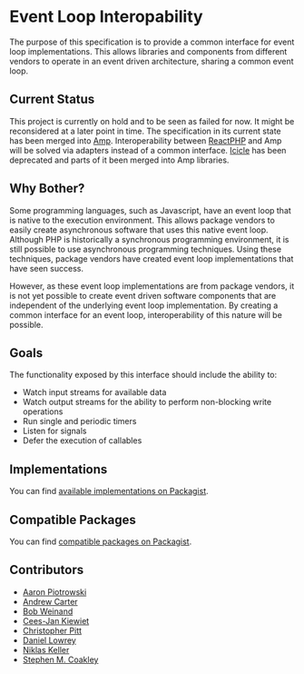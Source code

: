 # Event Loop Interopability

The purpose of this specification is to provide a common interface for
event loop implementations. This allows libraries and components from
different vendors to operate in an event driven architecture, sharing a
common event loop.

## Current Status

This project is currently on hold and to be seen as failed for now. It might be reconsidered at a later point in time. The specification in its current state has been merged into [Amp](https://github.com/amphp/amp). Interoperability between [ReactPHP](https://github.com/reactphp/event-loop) and Amp will be solved via adapters instead of a common interface. [Icicle](https://github.com/icicleio/icicle) has been deprecated and parts of it been merged into Amp libraries.

## Why Bother?

Some programming languages, such as Javascript, have an event loop that is
native to the execution environment. This allows package vendors to easily
create asynchronous software that uses this native event loop. Although PHP
is historically a synchronous programming environment, it is still possible
to use asynchronous programming techniques. Using these techniques, package
vendors have created event loop implementations that have seen success.

However, as these event loop implementations are from package vendors, it
is not yet possible to create event driven software components that are
independent of the underlying event loop implementation. By creating a
common interface for an event loop, interoperability of this nature will
be possible.

## Goals

The functionality exposed by this interface should include the ability to:

- Watch input streams for available data
- Watch output streams for the ability to perform non-blocking write operations
- Run single and periodic timers
- Listen for signals
- Defer the execution of callables

## Implementations

You can find [available implementations on Packagist](https://packagist.org/providers/async-interop/event-loop-implementation).

## Compatible Packages

You can find [compatible packages on Packagist](https://packagist.org/packages/async-interop/event-loop/dependents).

## Contributors

* [Aaron Piotrowski](https://github.com/trowski)
* [Andrew Carter](https://github.com/AndrewCarterUK)
* [Bob Weinand](https://github.com/bwoebi)
* [Cees-Jan Kiewiet](https://github.com/WyriHaximus)
* [Christopher Pitt](https://github.com/assertchris)
* [Daniel Lowrey](https://github.com/rdlowrey)
* [Niklas Keller](https://github.com/kelunik)
* [Stephen M. Coakley](https://github.com/coderstephen)
